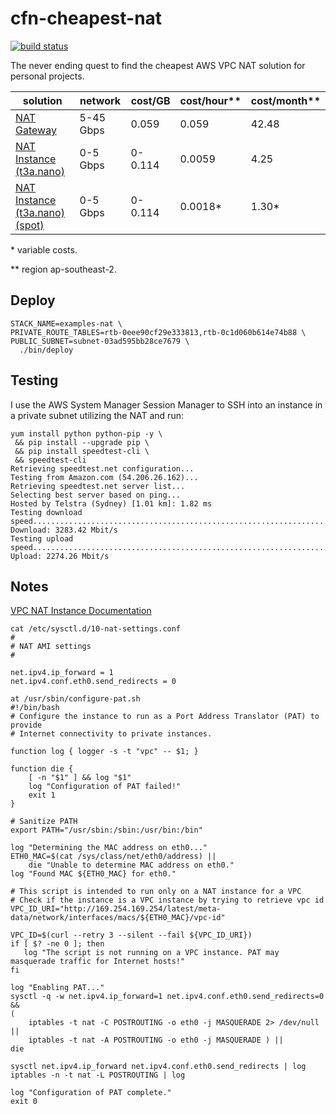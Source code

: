 # cfn-cheapest-nat

[![build status][3]][4]

The never ending quest to find the cheapest AWS VPC NAT solution for personal projects.

|solution                           |network  |cost/GB|cost/hour**|cost/month**|
|-----------------------------------|---------|-------|-----------|------------|
|[NAT Gateway][1]                   |5-45 Gbps|  0.059|0.059      |42.48       |
|[NAT Instance (t3a.nano)][2]       |0-5  Gbps|0-0.114|0.0059     | 4.25       |
|[NAT Instance (t3a.nano) (spot)][2]|0-5  Gbps|0-0.114|0.0018*    | 1.30*      |

\* variable costs.

\*\* region ap-southeast-2.

## Deploy

```
STACK_NAME=examples-nat \
PRIVATE_ROUTE_TABLES=rtb-0eee90cf29e333813,rtb-0c1d060b614e74b88 \
PUBLIC_SUBNET=subnet-03ad595bb28ce7679 \
  ./bin/deploy
```

## Testing

I use the AWS System Manager Session Manager to SSH into an instance in a private subnet utilizing the NAT and run:

```
yum install python python-pip -y \
 && pip install --upgrade pip \
 && pip install speedtest-cli \
 && speedtest-cli
Retrieving speedtest.net configuration...
Testing from Amazon.com (54.206.26.162)...
Retrieving speedtest.net server list...
Selecting best server based on ping...
Hosted by Telstra (Sydney) [1.01 km]: 1.82 ms
Testing download speed................................................................................
Download: 3283.42 Mbit/s
Testing upload speed................................................................................................
Upload: 2274.26 Mbit/s
```

[1]: https://docs.aws.amazon.com/vpc/latest/userguide/vpc-nat-gateway.html
[2]: https://docs.aws.amazon.com/vpc/latest/userguide/VPC_NAT_Instance.html
[3]: https://codebuild.us-east-1.amazonaws.com/badges?uuid=eyJlbmNyeXB0ZWREYXRhIjoiWVdkQTF5ekRUSm1FNjgxT0RsL0ZBanFER1dSRG1kQWI0VUNLS2NlS0EwZ0pjdmN5a1RVSGI5K2p5Ty9vZFVZZ2gxck1GOWM4bHJ3WC9VVzJhZDVieE9vPSIsIml2UGFyYW1ldGVyU3BlYyI6IlhoM1dkMGw4M3VFNXlZWU4iLCJtYXRlcmlhbFNldFNlcmlhbCI6MX0%3D&branch=master
[4]: https://console.aws.amazon.com/codesuite/codebuild/projects/examples-cheapest-nat/history?region=us-east-1

## Notes

[VPC NAT Instance Documentation](https://docs.aws.amazon.com/vpc/latest/userguide/VPC_NAT_Instance.html)

```
cat /etc/sysctl.d/10-nat-settings.conf
#
# NAT AMI settings
#

net.ipv4.ip_forward = 1
net.ipv4.conf.eth0.send_redirects = 0
```

```
at /usr/sbin/configure-pat.sh
#!/bin/bash
# Configure the instance to run as a Port Address Translator (PAT) to provide
# Internet connectivity to private instances.

function log { logger -s -t "vpc" -- $1; }

function die {
    [ -n "$1" ] && log "$1"
    log "Configuration of PAT failed!"
    exit 1
}

# Sanitize PATH
export PATH="/usr/sbin:/sbin:/usr/bin:/bin"

log "Determining the MAC address on eth0..."
ETH0_MAC=$(cat /sys/class/net/eth0/address) ||
    die "Unable to determine MAC address on eth0."
log "Found MAC ${ETH0_MAC} for eth0."

# This script is intended to run only on a NAT instance for a VPC
# Check if the instance is a VPC instance by trying to retrieve vpc id
VPC_ID_URI="http://169.254.169.254/latest/meta-data/network/interfaces/macs/${ETH0_MAC}/vpc-id"

VPC_ID=$(curl --retry 3 --silent --fail ${VPC_ID_URI})
if [ $? -ne 0 ]; then
   log "The script is not running on a VPC instance. PAT may masquerade traffic for Internet hosts!"
fi

log "Enabling PAT..."
sysctl -q -w net.ipv4.ip_forward=1 net.ipv4.conf.eth0.send_redirects=0 &&
(
    iptables -t nat -C POSTROUTING -o eth0 -j MASQUERADE 2> /dev/null ||
    iptables -t nat -A POSTROUTING -o eth0 -j MASQUERADE ) ||
die

sysctl net.ipv4.ip_forward net.ipv4.conf.eth0.send_redirects | log
iptables -n -t nat -L POSTROUTING | log

log "Configuration of PAT complete."
exit 0
```
